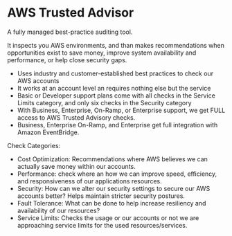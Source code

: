 # AWS Trusted Advisor

A fully managed best-practice auditing tool.&#x20;

It inspects you AWS environments, and than makes recommendations when opportunities exist to save money, improve system availability and performance, or help close security gaps.

* Uses industry and customer-established best practices to check our AWS accounts&#x20;
* It works at an account level an requires nothing else but the service&#x20;
* Basic or Developer support plans come with all checks in the Service Limits category, and only six checks in the Security category
* With Business, Enterprise, On-Ramp, or Enterprise support, we get FULL access to AWS Trusted Advisory checks.
* Business, Enterprise On-Ramp, and Enterprise get full integration with Amazon EventBridge.&#x20;

Check Categories:

* Cost Optimization: Recommendations where AWS believes we can actually save money within our accounts.
* Performance: check where an how we can improve speed, efficiency, and responsiveness of our applications resources.
* Security: How can we alter our security settings to secure our AWS accounts better? Helps maintain stricter security postures.&#x20;
* Fault Tolerance: What can be done to help increase resiliency and availability of our resources?
* Service Limits: Checks the usage or our accounts or not we are approaching service limits for the used resources/services.




